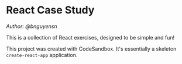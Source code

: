 # React Case Study

_Author: @bnguyensn_

This is a collection of React exercises, designed to be simple and fun!

This project was created with CodeSandbox. It's essentially a skeleton `create-react-app` application.
